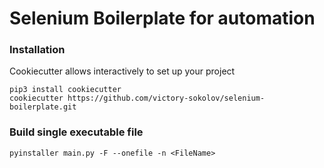 # Selenium Boilerplate for automation

### Installation

Cookiecutter allows interactively to set up your project
```code
pip3 install cookiecutter
cookiecutter https://github.com/victory-sokolov/selenium-boilerplate.git
```

### Build single executable file 

```
pyinstaller main.py -F --onefile -n <FileName>
```
